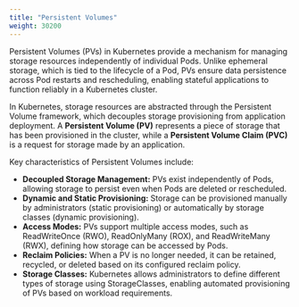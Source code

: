 ```yaml
---
title: "Persistent Volumes"
weight: 30200
---
```


Persistent Volumes (PVs) in Kubernetes provide a mechanism for managing storage resources independently of individual
Pods. Unlike ephemeral storage, which is tied to the lifecycle of a Pod, PVs ensure data persistence across Pod restarts
and rescheduling, enabling stateful applications to function reliably in a Kubernetes cluster.

In Kubernetes, storage resources are abstracted through the Persistent Volume framework, which decouples storage
provisioning from application deployment. A **Persistent Volume (PV)** represents a piece of storage that has been
provisioned in the cluster, while a **Persistent Volume Claim (PVC)** is a request for storage made by an application.

Key characteristics of Persistent Volumes include:

- **Decoupled Storage Management:** PVs exist independently of Pods, allowing storage to persist even when Pods are deleted or rescheduled.
- **Dynamic and Static Provisioning:** Storage can be provisioned manually by administrators (static provisioning) or automatically by storage classes (dynamic provisioning).
- **Access Modes:** PVs support multiple access modes, such as ReadWriteOnce (RWO), ReadOnlyMany (ROX), and ReadWriteMany (RWX), defining how storage can be accessed by Pods.
- **Reclaim Policies:** When a PV is no longer needed, it can be retained, recycled, or deleted based on its configured reclaim policy.
- **Storage Classes:** Kubernetes allows administrators to define different types of storage using StorageClasses, enabling automated provisioning of PVs based on workload requirements.
